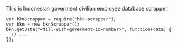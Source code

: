 This is Indonesian goverment civilian employee database scrapper. 

```
var bknScrapper = require("bkn-scrapper");
var bkn = new bknScrapper();
bkn.getData("<fill-with-goverment-id-number>", function(data) {
  // ...
});
```
